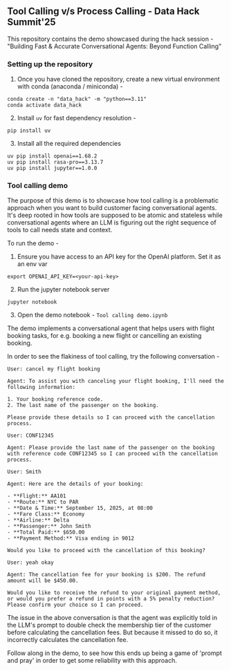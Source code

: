 ## Tool Calling v/s Process Calling - Data Hack Summit'25

This repository contains the demo showcased during the hack session - "Building Fast & Accurate Conversational Agents: Beyond Function Calling"

### Setting up the repository

1. Once you have cloned the repository, create a new virtual environment with conda (anaconda / miniconda) - 

```shell
conda create -n "data_hack" -m "python==3.11"
conda activate data_hack
```

2. Install `uv` for fast dependency resolution -

```shell
pip install uv
```

3. Install all the required dependencies

```
uv pip install openai==1.68.2
uv pip install rasa-pro==3.13.7
uv pip install jupyter==1.0.0
```

### Tool calling demo

The purpose of this demo is to showcase how tool calling is a problematic approach when you want to build customer facing 
conversational agents. It's deep rooted in how tools are supposed to be atomic and stateless while conversational agents
where an LLM is figuring out the right sequence of tools to call needs state and context.

To run the demo - 

1. Ensure you have access to an API key for the OpenAI platform. Set it as an env var

```shell
export OPENAI_API_KEY=<your-api-key>
```

2. Run the jupyter notebook server

```shell
jupyter notebook
```

3. Open the demo notebook - `Tool calling demo.ipynb`

The demo implements a conversational agent that helps users with flight booking tasks, for e.g. booking a new flight or cancelling an existing booking.

In order to see the flakiness of tool calling, try the following conversation - 

```
User: cancel my flight booking

Agent: To assist you with canceling your flight booking, I'll need the following information:

1. Your booking reference code.
2. The last name of the passenger on the booking.

Please provide these details so I can proceed with the cancellation process.

User: CONF12345

Agent: Please provide the last name of the passenger on the booking with reference code CONF12345 so I can proceed with the cancellation process.

User: Smith

Agent: Here are the details of your booking:

- **Flight:** AA101
- **Route:** NYC to PAR
- **Date & Time:** September 15, 2025, at 08:00
- **Fare Class:** Economy
- **Airline:** Delta
- **Passenger:** John Smith
- **Total Paid:** $650.00
- **Payment Method:** Visa ending in 9012

Would you like to proceed with the cancellation of this booking?

User: yeah okay

Agent: The cancellation fee for your booking is $200. The refund amount will be $450.00. 

Would you like to receive the refund to your original payment method, or would you prefer a refund in points with a 5% penalty reduction? Please confirm your choice so I can proceed.
```

The issue in the above conversation is that the agent was explicitly told in the LLM's prompt to double check the membership tier of the customer before calculating the cancellation fees. But
because it missed to do so, it incorrectly calculates the cancellation fee.

Follow along in the demo, to see how this ends up being a game of 'prompt and pray' in order to get some reliability with this approach.



